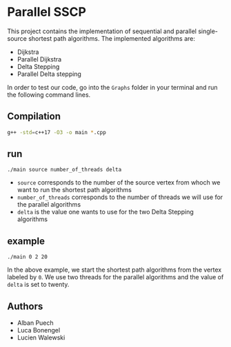 # Parallel SSCP

This project contains the implementation of sequential and parallel single-source shortest path algorithms.
The implemented algorithms are:
- Dijkstra
- Parallel Dijkstra
- Delta Stepping
- Parallel Delta stepping 

In order to test our code, go into the ```Graphs``` folder in your terminal and run the following command lines.

## Compilation

```bash
g++ -std=c++17 -O3 -o main *.cpp
```


## run 
```
./main source number_of_threads delta 
```

- ```source``` corresponds to the number of the source vertex from whoch we want to run the shortest path algorithms
- ```number_of_threads``` corresponds to the number of threads we will use for the parallel algorithms
- ```delta``` is the value one wants to use for the two Delta Stepping algorithms

## example 
```
./main 0 2 20
```
In the above example, we start the shortest path algorithms from the vertex labeled by ```0```. We use two threads for the parallel algorithms and the value of ```delta``` is set to twenty.

## Authors
- Alban Puech
- Luca Bonengel
- Lucien Walewski
